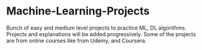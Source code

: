 # Machine-Learning-Projects
Bunch of easy and medium level projects to practice ML, DL algorithms.
Projects and explanations will be added progressively.
Some of the projects are from online courses like from Udemy, and Coursera.
